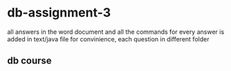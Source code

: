 # db-assignment-3
all answers in the word document 
and all the commands for every answer is added in text/java file for convinience, each question in different folder
## db course 
 
